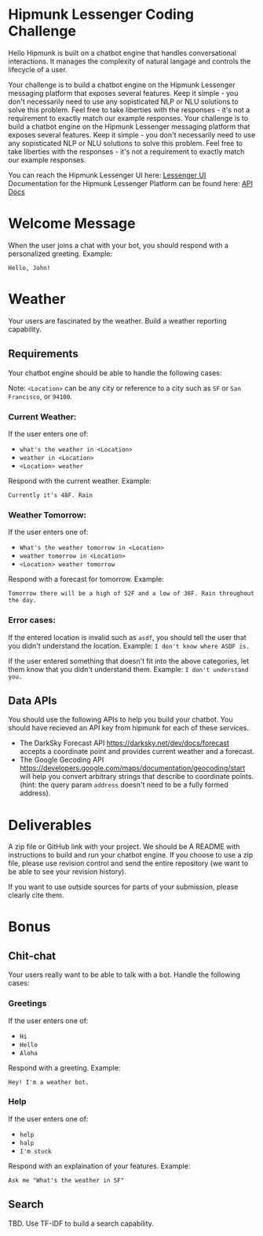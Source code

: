 # Hipmunk Lessenger Coding Challenge

Hello Hipmunk is built on a chatbot engine that handles conversational interactions. It manages the complexity of natural langage and controls the lifecycle of a user.

Your challenge is to build a chatbot engine on the Hipmunk Lessenger messaging platform that exposes several features. Keep it simple - you don't necessarily need to use any sopisticated NLP or NLU solutions to solve this problem. Feel free to take liberties with the responses - it's not a requirement to exactly match our example responses.
Your challenge is to build a chatbot engine on the Hipmunk Lessenger messaging platform that exposes several features. Keep it simple - you don't necessarily need to use any sopisticated NLP or NLU solutions to solve this problem. Feel free to take liberties with the responses - it's not a requirement to exactly match our example responses.

You can reach the Hipmunk Lessenger UI here: [Lessenger UI](https://www.hipmunk.com/jobs/hello/lessenger)
Documentation for the Hipmunk Lessenger Platform can be found here: [API Docs](api.md)

# Welcome Message

When the user joins a chat with your bot, you should respond with a personalized greeting. Example:
```
Hello, John!
```

# Weather

Your users are fascinated by the weather. Build a weather reporting capability.

## Requirements

Your chatbot engine should be able to handle the following cases:

Note: `<Location>` can be any city or reference to a city such as `SF` or `San Francisco`, or `94100`.

### Current Weather:

If the user enters one of:
* `what's the weather in <Location>`
* `weather in <Location>`
* `<Location> weather`

Respond with the current weather. Example:
```
Currently it's 48F. Rain
```

### Weather Tomorrow:
If the user enters one of:

* `What's the weather tomorrow in <Location>`
* `weather tomorrow in <Location>`
* `<Location> weather tomorrow`

Respond with a forecast for tomorrow. Example:
```
Tomorrow there will be a high of 52F and a low of 38F. Rain throughout the day.
```


### Error cases:
If the entered location is invalid such as `asdf`, you should tell the user that you didn't understand the location. Example:
```I don't know where ASDF is.```

If the user entered something that doesn't fit into the above categories, let them know that you didn't understand them. Example:
```I don't understand you.```

## Data APIs
You should use the following APIs to help you build your chatbot. You should have recieved an API key from hipmunk for each of these services.

* The DarkSky Forecast API https://darksky.net/dev/docs/forecast accepts a coordinate point and provides current weather and a forecast.
* The Google Gecoding API https://developers.google.com/maps/documentation/geocoding/start will help you convert arbitrary strings that describe to coordinate points. (hint: the query param `address` doesn't need to be a fully formed address).

# Deliverables
A zip file or GitHub link with your project. We should be A README with instructions to build and run your chatbot engine. If you choose to use a zip file, please use revision control and send the entire repository (we want to be able to see your revision history).

If you want to use outside sources for parts of your submission, please clearly cite them.

# Bonus
## Chit-chat
Your users really want to be able to talk with a bot. Handle the following cases:

### Greetings
If the user enters one of:

* `Hi`
* `Hello`
* `Aloha`

Respond with a greeting. Example:
```
Hey! I'm a weather bot.
```

### Help
If the user enters one of:

* `help`
* `halp`
* `I'm stuck`

Respond with an explaination of your features. Example:
```
Ask me "What's the weather in SF"
```

## Search
TBD. Use TF-IDF to build a search capability.

